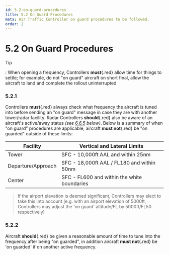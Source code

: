 ```yaml
---
id: 5.2-on-guard-procedures
title: 5.2 On Guard Procedures
meta: Air Traffic Controller on guard procedures to be followed.
order: 2
---
```


# 5.2 On Guard Procedures

 

Tip

: When opening a frequency, Controllers **must**{.red} allow time for things to settle; for example, do not "on guard" aircraft on short final, allow the aircraft to land and complete the rollout uninterrupted

 

### 5.2.1    

Controllers **must**{.red} always check what frequency the aircraft is tuned into before sending an "on guard" message in case they are with another tower/radar facility. Radar Controllers **should**{.red} also be aware of an aircraft's active/away status *(see [6.6.5](/guide/atc-manual/6.-radar/6.6-center#6.6.5) below)*. Below is a summary of when "on guard" procedures are applicable, aircraft **must not**{.red} be "on guarded" outside of these limits:



| Facility           | Vertical and Lateral Limits                 |
| ------------------ | ------------------------------------------- |
| Tower              | SFC - 10,000ft AAL and within 25nm          |
| Departure/Approach | SFC - 18,000ft AAL / FL180 and within 50nm  |
| Center             | SFC - FL600 and within the white boundaries |

> If the airport elevation is deemed significant, Controllers may elect to take this into account (e.g. with an airport elevation of 5000ft, Controllers may adjust the 'on guard' altitude/FL by 5000ft/FL50 respectively)



### 5.2.2

Aircraft **should**{.red} be given a reasonable amount of time to tune into the frequency after being "on guarded", in addition aircraft **must not**{.red} be 'on guarded' if on another active frequency.

